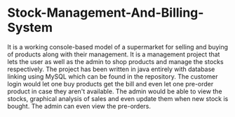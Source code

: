 # Stock-Management-And-Billing-System
It is a working console-based model of a supermarket for selling and buying of products along with their management. It is a management project that lets the user as well as the admin to shop products and manage the stocks respectively. The project has been written in java entirely with database linking using MySQL which can be found in the repository. The customer login would let one buy products get the bill and even let one pre-order product in case they aren't available. The admin would be able to view the stocks, graphical analysis of sales and even update them when new stock is bought. The admin can even view the pre-orders.
